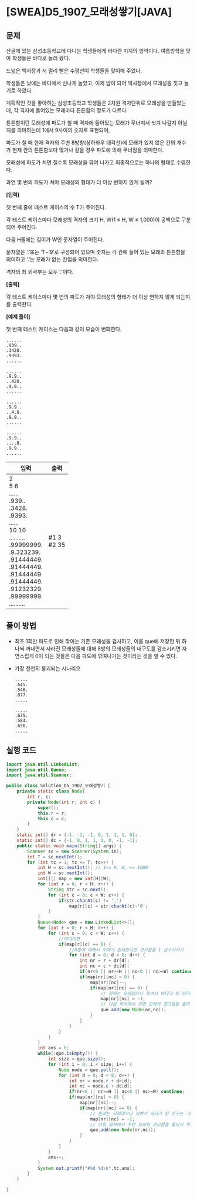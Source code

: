 # [SWEA]D5_1907_모래성쌓기[JAVA]

## 문제

산골에 있는 삼성초등학교에 다니는 학생들에게 바다란 미지의 영역이다. 여름방학을 맞아 학생들은 바다로 놀러 왔다.

드넓은 백사장과 저 멀리 뻗은 수평선이 학생들을 맞이해 주었다.

학생들은 낮에는 바다에서 신나게 놀았고, 이제 밤이 되어 백사장에서 모래성을 짓고 놀기로 하였다.

계획적인 것을 좋아하는 삼성초등학교 학생들은 2차원 격자단위로 모래성을 만들었는데, 각 격자에 들어있는 모래마다 튼튼함의 정도가 다르다.

튼튼함이란 모래성에 파도가 칠 때 격자에 들어있는 모래가 무너져서 씻겨 나갈지 아닐지를 의미하는데 1에서 9사이의 숫자로 표현되며,

파도가 칠 때 현재 격자의 주변 8방향(상하좌우 대각선)에 모래가 있지 않은 칸의 개수가 현재 칸의 튼튼함보다 많거나 같을 경우 파도에 의해 무너짐을 의미한다.

모래성에 파도가 치면 칠수록 모래성을 깎여 나가고 최종적으로는 하나의 형태로 수렴한다.

과연 몇 번의 파도가 쳐야 모래성의 형태가 더 이상 변하지 않게 될까?


**[입력]**

첫 번째 줄에 테스트 케이스의 수 T가 주어진다.

각 테스트 케이스마다 모래성의 격자의 크기 H, W(1 ≤ H, W ≤ 1,000)이 공백으로 구분되어 주어진다.

다음 H줄에는 길이가 W인 문자열이 주어진다.

문자열은 ‘.’또는 ‘1’~‘9’로 구성되어 있으며 숫자는 각 칸에 들어 있는 모래의 튼튼함을 의미하고 ‘.’는 모래가 없는 칸임을 의미한다.

격자의 최 외곽부는 모두 ‘.’이다.


**[출력]**

각 테스트 케이스마다 몇 번의 파도가 쳐야 모래성의 형태가 더 이상 변하지 않게 되는지를 출력한다.


**[예제 풀이]**

첫 번째 테스트 케이스는 다음과 같이 모습이 변화한다.

```
......
.939..
.3428.
.9393.
......

......
.9.9..
..428.
.9.9..
......

......
.9.9..
..4.8.
.9.9..
......

......
.9.9..
....8.
.9.9..
......
```



 


| 입력                                                         | 출력           |
| ------------------------------------------------------------ | -------------- |
| 2<br/>5 6<br/>......<br/>.939..<br/>.3428.<br/>.9393.<br/>......<br/>10 10<br/>..........<br/>.99999999.<br/>.9.323239.<br/>.91444449.<br/>.91444449.<br/>.91444449.<br/>.91444449.<br/>.91232329.<br/>.99999999.<br/>.......... | #1 3<br/>#2 35 |

## 풀이 방법

- 최초 1회만 파도로 인해 깎이는 기존 모래성을 검사하고, 이를 que에 저장한 뒤 하나씩 꺼내면서 사라진 모래성들에 대해 8방의 모래성들의 내구도를 감소시키면 자연스럽게 0이 되는 것들은 다음 파도에 깎여나가는 것이라는 것을 알 수 있다.

- 가장 천천히 붕괴되는 시나리오

  ```
  .....
  .645.
  .546.
  .877.
  .....
  
  .....
  .675.
  .584.
  .656.
  .....
  ```

  

## 실행 코드

```java
import java.util.LinkedList;
import java.util.Queue;
import java.util.Scanner;

public class Solution_D5_1907_모래성쌓기 {
	private static class Node{
		int r, c;
		private Node(int r, int c) {
			super();
			this.r = r;
			this.c = c;
		}
	}
	static int[] dr = {-1, -1, -1, 0, 1, 1, 1, 0};
	static int[] dc = {-1, 0, 1, 1, 1, 0, -1, -1};
	public static void main(String[] args) {
		Scanner sc = new Scanner(System.in);
		int T = sc.nextInt();
		for (int tc = 1; tc <= T; tc++) {
			int H = sc.nextInt(); // 1<= H, W, <= 1000
			int W = sc.nextInt();
			int[][] map = new int[H][W];
			for (int r = 0; r < H; r++) {
				String str = sc.next();
				for (int c = 0; c < W; c++) {
					if(str.charAt(c) != '.')
						map[r][c] = str.charAt(c)-'0';
				}
			}
			Queue<Node> que = new LinkedList<>();
			for (int r = 0; r < H; r++) {
				for (int c = 0; c < W; c++) {
					//바다라면
					if(map[r][c] == 0) {
						//8방에 대해서 모래가 존재한다면 견고함을 1 감소시키기
						for (int d = 0; d < 8; d++) {
							int nr = r + dr[d];
							int nc = c + dc[d];
							if(nr<0 || nr>=H || nc<0 || nc>=W) continue;
							if(map[nr][nc] > 0) {
								map[nr][nc]--;
								if(map[nr][nc] == 0) {
									// 원래는 모래였으나 깎여서 바다가 된 친구는 -1 로 표시하자.
									map[nr][nc] = -1;
									// 다음 회차에서 주변 모래의 견고함을 줄이기 위해 큐에 저장.
									que.add(new Node(nr,nc));
								}
							}
						}
					}
				}
			}
			int ans = 0;
			while(!que.isEmpty()) {
				int size = que.size();
				for (int i = 0; i < size; i++) {
					Node node = que.poll();
					for (int d = 0; d < 8; d++) {
						int nr = node.r + dr[d];
						int nc = node.c + dc[d];
						if(nr<0 || nr>=H || nc<0 || nc>=W) continue;
						if(map[nr][nc] > 0) {
							map[nr][nc]--;
							if(map[nr][nc] == 0) {
								// 원래는 모래였으나 깎여서 바다가 된 친구는 -1 로 표시하자.
								map[nr][nc] = -1;
								// 다음 회차에서 주변 모래의 견고함을 줄이기 위해 큐에 저장.
								que.add(new Node(nr,nc));
							}
						}
					}
				}
				ans++;
			}
			System.out.printf("#%d %d\n",tc,ans);
		}
	}

}

```

